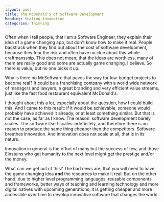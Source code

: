 ```yaml
---
layout: post
title: The McDonald's of Software Development
heading: Scaling innovation
categories: Thinking
---
```



Often when I tell people, that I am a Software Engineer, they explain their idea of a game changing app, but don't know how to make it real. People backtrack when they find out about the cost of software development, because they fear the risk and often have no clue about this whole craftmansship. This does not mean, that the ideas are worthless, many of them are really good and some are actually game changing, I believe. So there is value, but no one picks it up.

Why is there no McSoftware that paves the way for low-budget projects to become real? It could be a franchising company with a world wide network of managers and lawyers, a great branding and very efficient value streams, just like the fast food restaurant equivalent McDonald's.

I thought about this a lot, especially about the question, how I could build this. And I came to this result: If it would be achievable, someone would probably have achieved it already, or at least something similar. But that is not the case, as far as I know. The reason: software development barely scales. The software itself scales indefinitely, and therefore there is no reason to produce the same thing cheaper then the competitors. Software breathes innovation. And innovation does not scale at all, that is in its nature.

Innovation in general is the effort of many but the success of few, and those Einsteins who get humanity to the next level might get the prestige and/or the money.

What can we get out of this? The bad news are, that you will need to have the game changing idea **and** the resources to make it real. But on the other hand, due to higher level programming languages, reusable components and frameworks, better ways of teaching and learning technology and more digital natives with upcoming generations, it is getting cheaper and more accessible over time to develop innovative software that changes the world.